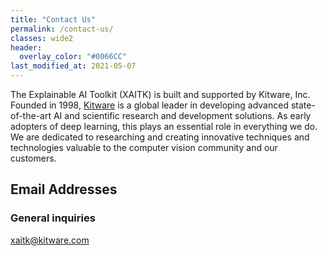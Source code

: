 ```yaml
---
title: "Contact Us"
permalink: /contact-us/
classes: wide2
header:
  overlay_color: "#0066CC"
last_modified_at: 2021-05-07
---
```


The Explainable AI Toolkit (XAITK) is built and supported by Kitware, Inc. Founded in 1998, [Kitware](https://kitware.com/) is a global leader in developing advanced state-of-the-art AI and scientific research and development solutions. As early adopters of deep learning, this plays an essential role in everything we do. We are dedicated to researching and creating innovative techniques and technologies valuable to the computer vision community and our customers.

## Email Addresses
### General inquiries
[xaitk@kitware.com](mailto:xaitk@kitware.com)